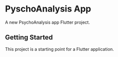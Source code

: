 # PyschoAnalysis App

A new PsychoAnalysis app Flutter project.

## Getting Started

This project is a starting point for a Flutter application.
